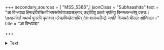 +++
secondary_sources = [ "MSS_5386",]
jsonClass = "Subhaashita"
text = "आ विन्ध्यादा हिमाद्रर्विरचितविजयस्तीर्थयात्राप्रसङ्गाद् उद्ग्रीवेषु प्रहर्ता नृपतिषु विनमत्कन्धरेषु प्रसन्नः।  \nआर्यावर्तं यथार्थं पुनरपि कृतवान् म्लेच्छविच्छेदनाभिर् देवः शाकंभरीन्द्रो जगति विजयते बीसलः क्षोणिपालः॥"
title = "आ विन्ध्यादा"

+++

<details><summary>Text</summary>

आ विन्ध्यादा हिमाद्रर्विरचितविजयस्तीर्थयात्राप्रसङ्गाद् उद्ग्रीवेषु प्रहर्ता नृपतिषु विनमत्कन्धरेषु प्रसन्नः।  
आर्यावर्तं यथार्थं पुनरपि कृतवान् म्लेच्छविच्छेदनाभिर् देवः शाकंभरीन्द्रो जगति विजयते बीसलः क्षोणिपालः॥
</details>
